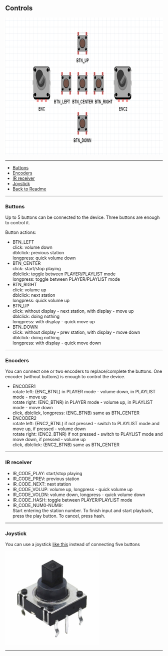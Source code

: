 ## Controls

<img src="images/controls.jpg" width="830" height="440"><br />

---
- [Buttons](#buttons)
- [Encoders](#encoders)
- [IR receiver](#ir-receiver)
- [Joystick](#joystic)
- [Back to Readme](Readme.md)

---
### Buttons
Up to 5 buttons can be connected to the device. Three buttons are enough to control it.

Button actions:
- BTN_LEFT\
 click: volume down\
 dblclick: previous station\
 longpress: quick volume down
- BTN_CENTER\
 click: start/stop playing\
 dblclick: toggle between PLAYER/PLAYLIST mode\
 longpress: toggle between PLAYER/PLAYLIST mode
- BTN_RIGHT\
 click: volume up\
 dblclick: next station\
 longpress: quick volume up
- BTN_UP\
 click: without display - next station, with display - move up\
 dblclick: doing nothing\
 longpress: with display - quick move up
- BTN_DOWN\
 click: without display - prev station, with display - move down\
 dblclick: doing nothing\
 longpress: with display - quick move down

---
### Encoders
You can connect one or two encoders to replace/complete the buttons. One encoder (without buttons) is enough to control the device.

- ENCODER1\
 rotate left: (ENC_BTNL) in PLAYER mode - volume down, in PLAYLIST mode - move up\
 rotate right: (ENC_BTNR) in PLAYER mode - volume up, in PLAYLIST mode - move down\
 click, dblclick, longpress: (ENC_BTNB) same as BTN_CENTER
- ENCODER2\
 rotate left: (ENC2_BTNL) if not pressed - switch to PLAYLIST mode and move up, if pressed - volume down\
 rotate right: (ENC2_BTNR) if not pressed - switch to PLAYLIST mode and move down, if pressed - volume up\
 click, dblclick: (ENC2_BTNB) same as BTN_CENTER

---
### IR receiver
- IR_CODE_PLAY: start/stop playing
- IR_CODE_PREV: previous station
- IR_CODE_NEXT: next station
- IR_CODE_VOLUP: volume up, longpress - quick volume up
- IR_CODE_VOLDN: volume down, longpress - quick volume down
- IR_CODE_HASH: toggle between PLAYER/PLAYLIST mode
- IR_CODE_NUM0-NUM9:\
 Start entering the station number. To finish input and start playback, press the play button. To cancel, press hash.

---
### Joystick
You can use a joystick [like this](https://aliexpress.com/item/4000681560472.html) instead of connecting five buttons

<img src="images/joystick.jpg" width="300" height="300"><br />

---
